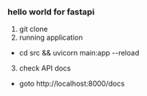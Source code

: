 ### hello world for fastapi

1. git clone
2. running application

- cd src && uvicorn main:app --reload

3. check API docs

- goto http://localhost:8000/docs
